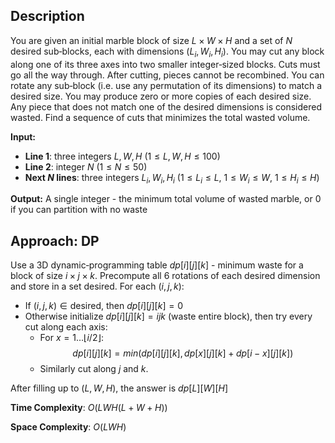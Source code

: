 ## Description
You are given an initial marble block of size $L \times W \times H$ and a set of $N$ desired sub‐blocks, each with dimensions $(L_i, W_i, H_i)$. You may cut any block along one of its three axes into two smaller integer‐sized blocks. Cuts must go all the way through. After cutting, pieces cannot be recombined. You can rotate any sub‐block (i.e. use any permutation of its dimensions) to match a desired size. You may produce zero or more copies of each desired size. Any piece that does not match one of the desired dimensions is considered wasted. Find a sequence of cuts that minimizes the total wasted volume.

**Input:**
- **Line 1**: three integers $L, W, H$ ($1 \le L, W, H \le 100$)
- **Line 2**: integer $N$ ($1 \le N \le 50$)
- **Next $N$ lines**: three integers $L_i, W_i, H_i$ ($1 \le L_i \le L$, $1 \le W_i \le W$, $1 \le H_i \le H$)

**Output:** A single integer - the minimum total volume of wasted marble, or $0$ if you can partition with no waste

## Approach: DP
Use a 3D dynamic‐programming table $dp[i][j][k]$ - minimum waste for a block of size $i\times j\times k$. Precompute all $6$ rotations of each desired dimension and store in a set desired.
For each $(i,j,k)$:
- If $(i,j,k)\in \text{desired}$, then $dp[i][j][k] = 0$
- Otherwise initialize $dp[i][j][k] = ijk$ (waste entire block), then try every cut along each axis:
    - For $x=1\ldots\lfloor i/2\rfloor$: 
    $$dp[i][j][k]=min(dp[i][j][k],dp[x][j][k]+dp[i−x][j][k])$$
    - Similarly cut along $j$ and $k$.

After filling up to $(L,W,H)$, the answer is $dp[L][W][H]$

**Time Complexity**: $O(LWH(L+W+H))$

**Space Complexity**: $O(LWH)$